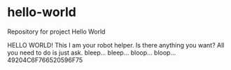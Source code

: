 # hello-world
Repository for project Hello World

HELLO WORLD! This I am your robot helper. 
Is there anything you want? All you need to do is just ask.
bleep... bleep... bloop... bloop...
49204C6F766520596F75
